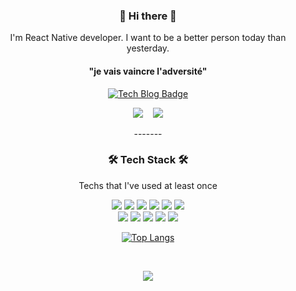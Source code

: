 <div align=center>
  
  
  
  
<h3 align="center"> 🧸 Hi there 🧸 </h3>
	<p align="center">I'm React Native developer. I want to be a better person today than yesterday.  </p>
	<h4>"je vais vaincre l'adversité"</h4>

[![Tech Blog Badge](http://img.shields.io/badge/-Tech%20blog-black?style=flat-square&logo=github&link=https://github.com/nayeon15/)](https://github.com/nayeon15/)
<p align="center">
  <a href="https://velog.io/@nayeon15"><img src="https://img.shields.io/badge/Tech%20Blog-11B48A?style=flat-square&logo=Vimeo&logoColor=white&link=https://velog.io/@nayeon15o"/></a>&nbsp
</a>&nbsp
  <a href="mailto:nayeonvita@gmail.com"><img src="https://img.shields.io/badge/Gmail-d14836?style=flat-square&logo=Gmail&logoColor=white&link=nayeonvita@gmail.com"/></a>
</p>
-------
	
<h3 align="center">🛠 Tech Stack 🛠</h3>
<p align="center"> Techs that I've used at least once </p>
<img src="https://img.shields.io/badge/ReactNative-6E5C97?style=flat-square&logo=React&logoColor=white"/></a>
<img src="https://img.shields.io/badge/JavaScript-708098?style=flat-square&logo=JavaScript&logoColor=white"/></a>
<img src="https://img.shields.io/badge/Node.js-192F5E?style=flat-square&logo=Node.js&logoColor=white"/></a>
<img src="https://img.shields.io/badge/Java-275793?style=flat-square&logo=Java&logoColor=white"/></a>
<img src="https://img.shields.io/badge/Kotlin-4C82B4?style=flat-square&logo=Kotlin&logoColor=white"/></a>
<img src="https://img.shields.io/badge/C++-00599C?style=flat-square&logo=C%2B%2B%&logoColor=white"/></a> 
<br/>
<img src="https://img.shields.io/badge/C-77B2C5?style=flat-square&logo=C&logoColor=white"/></a>
<img src="https://img.shields.io/badge/Oracle-5871A3?style=flat-square&logo=Oracle&logoColor=white"/></a>
<img src="https://img.shields.io/badge/Figma-BAD1E6?style=flat-square&logo=Figma&logoColor=white"/></a>
<img src="https://img.shields.io/badge/Notion-6187C8?style=flat-square&logo=Notion&logoColor=white"/></a>
<img src="https://img.shields.io/badge/Slack-9CC0BA?style=flat-square&logo=Slack&logoColor=white"/></a>

[![Top Langs](https://github-readme-stats.vercel.app/api/top-langs/?username=nayeon15&layout=compact)](https://github.com/anuraghazra/github-readme-stats)

<br>
<p align="center">
  <a href="https://hits.seeyoufarm.com"><img src="https://hits.seeyoufarm.com/api/count/incr/badge.svg?url=https%3A%2F%2Fgithub.com%2Fnayeon15&count_bg=%23ED6DA3&title_bg=%2386757E&icon=github.svg&icon_color=%23E1DEDE&title=hits&edge_flat=false"/></a>
</p>
</div>

